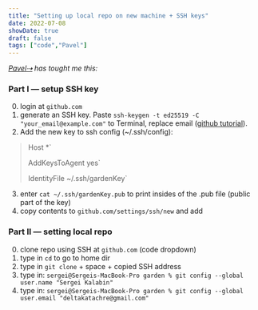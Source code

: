 ```yaml
---
title: "Setting up local repo on new machine + SSH keys"
date: 2022-07-08
showDate: true
draft: false
tags: ["code","Pavel"]
---
```


_[Pavel⇢](https://pa2sh.club/) has tought me this:_

### Part I — setup SSH key
0. login at `github.com`
1. generate an SSH key. Paste `ssh-keygen -t ed25519 -C "your_email@example.com"` to Terminal, replace email ([github tutorial](https://docs.github.com/en/authentication/connecting-to-github-with-ssh/generating-a-new-ssh-key-and-adding-it-to-the-ssh-agent#generating-a-new-ssh-key)).
2. Add the new key to ssh config (~/.ssh/config):
> Host *`
> 
> AddKeysToAgent yes`
> 
> IdentityFile ~/.ssh/gardenKey`

3. enter `cat ~/.ssh/gardenKey.pub` to print insides of the .pub file (public part of the key)
4. copy contents to `github.com/settings/ssh/new` and add

### Part II — setting local repo
0. clone repo using SSH at `github.com` (code dropdown)
1. type in `cd` to go to home dir
2. type in `git clone` + space + copied SSH address
3. type in:
`sergei@Sergeis-MacBook-Pro garden % git config --global user.name "Sergei Kalabin"`
4. type in:
`sergei@Sergeis-MacBook-Pro garden % git config --global user.email "deltakatachre@gmail.com"`